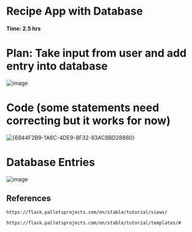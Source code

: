 #  Recipe App with Database 

#### Time: 2.5 hrs

# Plan: Take input from user and add entry into database

![image](https://github.com/user-attachments/assets/45dee747-602d-4ee8-a39c-bbef7777afc6)

# Code (some statements need correcting but it works for now)
![{6944F2B9-1A6C-4DE9-8F32-83AC8BD28860}](https://github.com/user-attachments/assets/8bef11a8-22e5-4e2d-8d6b-3eb6948bc448)

# Database Entries
![image](https://github.com/user-attachments/assets/f8d29f61-36a5-4fb4-a6c8-f3c69c7cca4d)

## References

```
https://flask.palletsprojects.com/en/stable/tutorial/views/
```
```
https://flask.palletsprojects.com/en/stable/tutorial/templates/#
```

